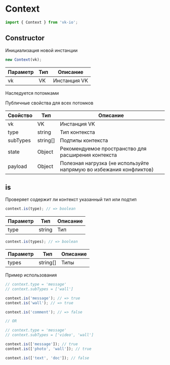 # Context

```js
import { Context } from 'vk-io';
```

## Constructor
Инициализация новой инстанции

```js
new Context(vk);
```

| Параметр | Тип | Описание     |
|----------|-----|--------------|
| vk       | VK  | Инстанция VK |

Наследуется потомками

Публичные свойства для всех потомков

| Свойство | Тип      | Описание                                                            |
|----------|----------|---------------------------------------------------------------------|
| vk       | VK       | Инстанция VK                                                        |
| type     | string   | Тип контекста                                                       |
| subTypes | string[] | Подтипы контекста                                                   |
| state    | Object   | Рекомендуемое пространство для расширения контекста                 |
| payload  | Object   | Полезная нагрузка (не используйте напрямую во избежания конфликтов) |

## is

Проверяет содержит ли контекст указанный тип или подтип

```js
context.is(type); // => boolean
```

| Параметр | Тип    | Описание |
|----------|--------|----------|
| type     | string | Тип      |

```js
context.is(types); // => boolean
```

| Параметр | Тип      | Описание |
|----------|----------|----------|
| types    | string[] | Типы     |

Пример использования

```js
// context.type = 'message'
// context.subTypes = ['wall']

context.is('message'); // => true
context.is('wall'); // => true

context.is('comment'); // => false

// OR

// context.type = 'message'
// context.subTypes = ['video', 'wall']

context.is(['message']); // true
context.is(['photo', 'wall']); // true

context.is(['text', 'doc']); // false
```
